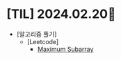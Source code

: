 # [TIL] 2024.02.20📒

  * [알고리즘 풀기]
    * [Leetcode]
      * [Maximum Subarray](https://github.com/elephant97/Algorithm/blob/main/Leetcode/Java/Medium/Maximum%20Subarray.java)
   
